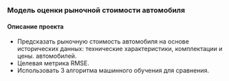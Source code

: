 ### Модель оценки рыночной стоимости автомобиля  
#### Описание проекта  
- Предсказать рыночную стоимость автомобиля на основе исторических данных: технические характеристики, комплектации и цены. автомобилей.  
- Целевая метрика RMSE.  
- Использовать 3 алгоритма машинного обучения для сравнения.
